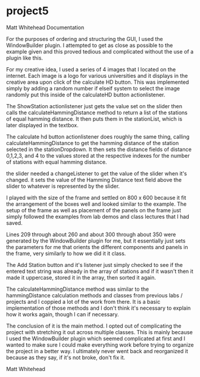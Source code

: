 # project5

Matt Whitehead
Documentation

For the purposes of ordering and structuring the GUI, I used the WindowBuilder plugin. I attempted to get as close as possible to the example given and this proved tedious and complicated without the use of a plugin like this. 

For my creative idea, I used a series of 4 images that I located on the internet. Each image is a logo for various universities and it displays in the creative area upon click of the calculate HD button. This was implemented simply by adding a random number if elseif system to select the image randomly put this inside of the calculateHD button actionlistener. 

The ShowStation actionlistener just gets the value set on the slider then calls the calculateHammingDistance method to return a list of the stations of equal hamming distance. It then puts them in the stationList, which is later displayed in the textbox. 

The calculate hd button actionlistener does roughly the same thing, calling calculateHammingDistance to get the hamming distance of the station selected in the stationDropdown. It then sets the distance fields of distance 0,1,2,3, and 4 to the values stored at the respective indexes for the number of stations with equal hamming distance. 

the slider needed a changeListener to get the value of the slider when it's changed. it sets the value of the Hamming Distance text field above the slider to whatever is represented by the slider. 

I played with the size of the frame and settled on 800 x 600 because it fit the arrangement of the boxes well and looked similar to the example. The setup of the frame as well as placement of the panels on the frame just simply followed the examples from lab demos and class lectures that I had saved. 

Lines 209 through about 260 and about 300 through about 350 were generated by the WindowBuilder plugin for me, but it essentially just sets the parameters for me that orients the different components and panels in the frame, very similarly to how we did it it class. 

The Add Station button and it's listener just simply checked to see if the entered text string was already in the array of stations and if it wasn't then it made it uppercase, stored it in the array, then sorted it again. 

The calculateHammingDistance method was similar to the hammingDistance  calculation methods and classes from previous labs / projects and I coppied a lot of the work from there. It is a basic implementation of those methods and I don't think it's necessary to explain how it works again, though I can if necessary. 

The conclusion of it is the main method. I opted out of complicating the project with stretching it out across multiple classes. This is mainly because I used the WindowBuilder plugin which seemed complicated at first and I wanted to make sure I could make everything work   before trying to organize the project in a better way. I ultimately never went back and reorganized it because as they say, if it's not broke, don't fix it. 

Matt Whitehead
